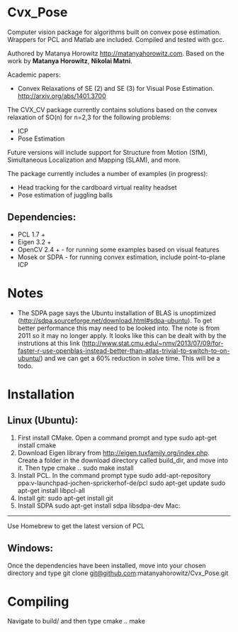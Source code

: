 Cvx_Pose
========

Computer vision package for algorithms built on convex pose estimation. Wrappers for PCL and Matlab are included. Compiled and tested with gcc.

Authored by Matanya Horowitz http://matanyahorowitz.com.
Based on the work by **Matanya Horowitz**, **Nikolai Matni**.

Academic papers:
- Convex Relaxations of SE (2) and SE (3) for Visual Pose Estimation. http://arxiv.org/abs/1401.3700 

The CVX_CV package currently contains solutions based on the convex relaxation of SO(n) for n=2,3 for the following problems:
- ICP
- Pose Estimation

Future versions will include support for Structure from Motion (SfM), Simultaneous Localization and Mapping (SLAM), and more.

The package currently includes a number of examples (in progress):
- Head tracking for the cardboard virtual reality headset
- Pose estimation of juggling balls

Dependencies:
-------------

- PCL 1.7 + 
- Eigen 3.2 +
- OpenCV 2.4 + - for running some examples based on visual features
- Mosek or SDPA - for running convex estimation, include point-to-plane ICP

Notes
============
- The SDPA page says the Ubuntu installation of BLAS is unoptimized (http://sdpa.sourceforge.net/download.html#sdpa-ubuntu). To get better performance this may need to be looked into. The note is from 2011 so it may no longer apply. It looks like this can be dealt with by the instrutions at this link (http://www.stat.cmu.edu/~nmv/2013/07/09/for-faster-r-use-openblas-instead-better-than-atlas-trivial-to-switch-to-on-ubuntu/) and we can get a 60% reduction in solve time. This will be a todo.

Installation
============

Linux (Ubuntu):
---------------

1. First install CMake. Open a command prompt and type 
	sudo apt-get install cmake
2. Download Eigen library from http://eigen.tuxfamily.org/index.php. Create a folder in the download directory called build_dir, and move into it. Then type
	cmake ..
	sudo make install
3. Install PCL. In the command prompt type
	sudo add-apt-repository ppa:v-launchpad-jochen-sprickerhof-de/pcl
	sudo apt-get update
	sudo apt-get install libpcl-all
4. Install git:
	sudo apt-get install git
5. Install SDPA
	sudo apt-get install sdpa libsdpa-dev
Mac: 
-----

Use Homebrew to get the latest version of PCL

Windows:
--------
Once the dependencies have been installed, move into your chosen directory and type
	git clone git@github.com:matanyahorowitz/Cvx_Pose.git

Compiling
=========

Navigate to build/ and then type
	cmake ..
	make

